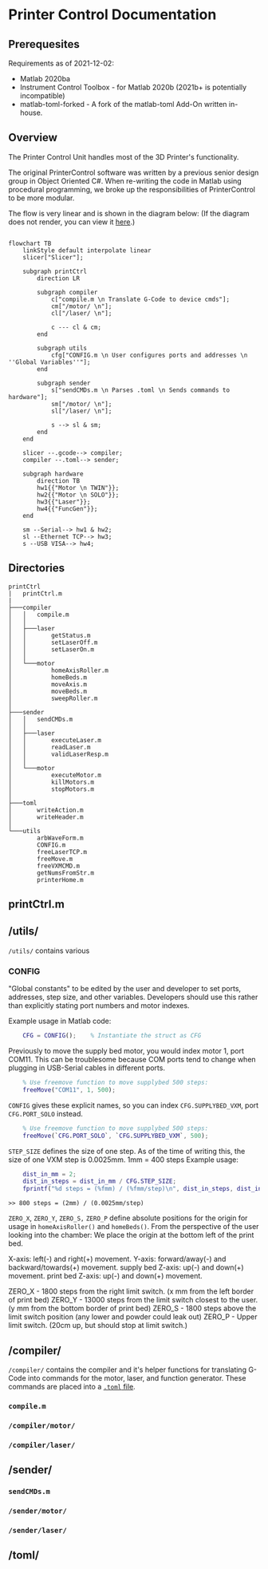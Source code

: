 # Printer Control Documentation

## Prerequesites

Requirements as of 2021-12-02:

- Matlab 2020ba
- Instrument Control Toolbox - for Matlab 2020b (2021b+ is potentially incompatible)
- matlab-toml-forked - A fork of the matlab-toml Add-On written in-house.

## Overview

The Printer Control Unit handles most of the 3D Printer's functionality. 

The original PrinterControl software was written by a previous senior design group in Object Oriented C#. When re-writing the code in Matlab using procedural programming, we broke up the responsibilities of PrinterControl to be more modular.

The flow is very linear and is shown in the diagram below:
(If the diagram does not render, you can view it [here](https://i.imgur.com/VbOLSjU.png).)

```mermaid

flowchart TB
    linkStyle default interpolate linear
    slicer["Slicer"];

    subgraph printCtrl
        direction LR
        
        subgraph compiler
            c["compile.m \n Translate G-Code to device cmds"];
            cm["/motor/ \n"];
            cl["/laser/ \n"];

            c --- cl & cm;
        end

        subgraph utils     
            cfg["CONFIG.m \n User configures ports and addresses \n ''Global Variables''"];
        end

        subgraph sender
            s["sendCMDs.m \n Parses .toml \n Sends commands to hardware"];
            sm["/motor/ \n"];
            sl["/laser/ \n"];

            s --> sl & sm;
        end
    end

    slicer --.gcode--> compiler;
    compiler --.toml--> sender;

    subgraph hardware
        direction TB
        hw1{{"Motor \n TWIN"}};
        hw2{{"Motor \n SOLO"}};
        hw3{{"Laser"}};
        hw4{{"FuncGen"}};
    end

    sm --Serial--> hw1 & hw2;
    sl --Ethernet TCP--> hw3;
    s --USB VISA--> hw4;
``` 

## Directories

```
printCtrl
|   printCtrl.m
|
├───compiler
│   │   compile.m
│   │
│   ├───laser
│   │       getStatus.m
│   │       setLaserOff.m
│   │       setLaserOn.m
│   │
│   └───motor
│           homeAxisRoller.m
│           homeBeds.m
│           moveAxis.m
│           moveBeds.m
│           sweepRoller.m
│
├───sender
│   │   sendCMDs.m
│   │
│   ├───laser
│   │       executeLaser.m
│   │       readLaser.m
│   │       validLaserResp.m
│   │
│   └───motor
│           executeMotor.m
│           killMotors.m
│           stopMotors.m
│
├───toml
│       writeAction.m
│       writeHeader.m
│
└───utils
        arbWaveForm.m
        CONFIG.m
        freeLaserTCP.m
        freeMove.m
        freeVXMCMD.m
        getNumsFromStr.m
        printerHome.m
```

## printCtrl.m ##

## /utils/ ##

`/utils/` contains various 

### CONFIG ###

"Global constants" to be edited by the user and developer to set ports, addresses, step size, and other variables.
Developers should use this rather than explicitly stating port numbers and motor indexes.

Example usage in Matlab code:
```matlab
    CFG = CONFIG();    % Instantiate the struct as CFG
```

Previously to move the supply bed motor, you would index motor 1, port COM11.
This can be troublesome because COM ports tend to change when plugging in USB-Serial cables in different ports.
```matlab
    % Use freemove function to move supplybed 500 steps:
    freeMove("COM11", 1, 500);
```

`CONFIG` gives these explicit names, so you can index `CFG.SUPPLYBED_VXM`, port `CFG.PORT_SOLO` instead.
```matlab
    % Use freemove function to move supplybed 500 steps:
    freeMove(`CFG.PORT_SOLO`, `CFG.SUPPLYBED_VXM`, 500);
```

`STEP_SIZE` defines the size of one step.
As of the time of writing this, the size of one VXM step is 0.0025mm.
1mm = 400 steps
Example usage:
```matlab
    dist_in_mm = 2;
    dist_in_steps = dist_in_mm / CFG.STEP_SIZE;
    fprintf("%d steps = (%fmm) / (%fmm/step)\n", dist_in_steps, dist_in_mm, CFG.STEP_SIZE);
```
`>> 800 steps = (2mm) / (0.0025mm/step)`

`ZERO_X`, `ZERO_Y`, `ZERO_S,` `ZERO_P` define absolute positions for the origin for usage in `homeAxisRoller()` and `homeBeds()`.
From the perspective of the user looking into the chamber:
We place the origin at the bottom left of the print bed.

X-axis: left(-) and right(+) movement.
Y-axis: forward/away(-) and backward/towards(+) movement.
supply bed Z-axis: up(-) and down(+) movement.
print bed Z-axis: up(-) and down(+) movement.

ZERO_X - 1800 steps from the right limit switch. (x mm from the left border of print bed)
ZERO_Y - 13000 steps from the limit switch closest to the user. (y mm from the bottom border of print bed)
ZERO_S - 1800 steps above the limit switch position (any lower and powder could leak out) 
ZERO_P - Upper limit switch. (20cm up, but should stop at limit switch.)

## /compiler/

`/compiler/` contains the compiler and it's helper functions for translating G-Code into commands for the motor, laser, and function generator. These commands are placed into a [`.toml` file](https://toml.io/en/).

### `compile.m` ###

### `/compiler/motor/` ###

### `/compiler/laser/` ###

## /sender/ ##

### `sendCMDs.m` ###

### `/sender/motor/` ###

### `/sender/laser/` ###

## /toml/ ##

